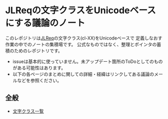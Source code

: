 # JLReqの文字クラスをUnicodeベースにする議論のノート

このレポジトリは[JLReq](https://w3c.github.io/jlreq/)の文字クラス(cl-XX)をUnicodeベースで
定義しなおす作業の中でのノートの集積場です。
公式なものではなく、整理とポインタの蓄積のためのレポジトリです。

* issueは基本的に使っていません。未アップデート箇所のToDoとしてのものがある可能性はあります。
* 以下の各ページのまとめに関しての詳細・経緯はリンクしてある議論のメールなどを参照ください。

## 全般

* [文字クラス一覧](AllClasses.md)

